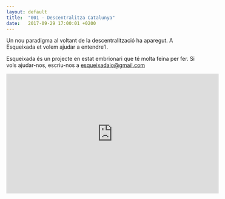 ```yaml
---
layout: default
title:  "001 - Descentralitza Catalunya"
date:   2017-09-29 17:00:01 +0200
---
```


Un nou paradigma al voltant de la descentralització ha aparegut. A Esqueixada et volem ajudar a entendre'l.

Esqueixada és un projecte en estat embrionari que té molta feina per fer. Si vols ajudar-nos, escriu-nos a esqueixadaio@gmail.com

<iframe width="560" height="315" src="https://www.youtube-nocookie.com/embed/CT1kL_m9Rzc" frameborder="0" allowfullscreen></iframe>
